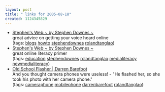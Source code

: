 ```yaml
---
layout: post
title: " links for 2005-08-18"
created: 1124345829
---
```

<ul class="delicious">
	<li>
		<div class="delicious-link"><a href="http://www.downes.ca/cgi-bin/website/view.cgi?dbs=Article&key=1122588384">Stephen's Web ~ by Stephen Downes ~</a></div>
		<div class="delicious-extended">great advice on getting your voice heard online</div>
		<div class="delicious-tags">(tags: <a href="http://del.icio.us/rtanglao/blogs">blogs</a> <a href="http://del.icio.us/rtanglao/howto">howto</a> <a href="http://del.icio.us/rtanglao/stephendownes">stephendownes</a> <a href="http://del.icio.us/rtanglao/rolandtanglao">rolandtanglao</a>)</div>
	</li>
	<li>
		<div class="delicious-link"><a href="http://www.downes.ca/cgi-bin/website/view.cgi?dbs=Article&key=1121531748">Stephen's Web ~ by Stephen Downes ~</a></div>
		<div class="delicious-extended">great online literacy primer</div>
		<div class="delicious-tags">(tags: <a href="http://del.icio.us/rtanglao/education">education</a> <a href="http://del.icio.us/rtanglao/stephendownes">stephendownes</a> <a href="http://del.icio.us/rtanglao/rolandtanglao">rolandtanglao</a> <a href="http://del.icio.us/rtanglao/medialiteracy">medialiteracy</a> <a href="http://del.icio.us/rtanglao/newmedialiteracy">newmedialiteracy</a>)</div>
	</li>
	<li>
		<div class="delicious-link"><a href="http://www.darrenbarefoot.com/archives/002959.html">Old School Flasher | Darren Barefoot</a></div>
		<div class="delicious-extended">And you thought camera phones were useless! - "He flashed her, so she took his photo with her camera phone."</div>
		<div class="delicious-tags">(tags: <a href="http://del.icio.us/rtanglao/cameraphone">cameraphone</a> <a href="http://del.icio.us/rtanglao/mobilephone">mobilephone</a> <a href="http://del.icio.us/rtanglao/darrenbarefoot">darrenbarefoot</a> <a href="http://del.icio.us/rtanglao/rolandtanglao">rolandtanglao</a>)</div>
	</li>
</ul>


